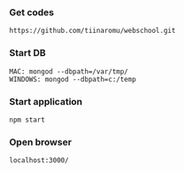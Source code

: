 ### Get codes

    https://github.com/tiinaromu/webschool.git

### Start DB

    MAC: mongod --dbpath=/var/tmp/
    WINDOWS: mongod --dbpath=c:/temp

### Start application

    npm start

### Open browser

    localhost:3000/
